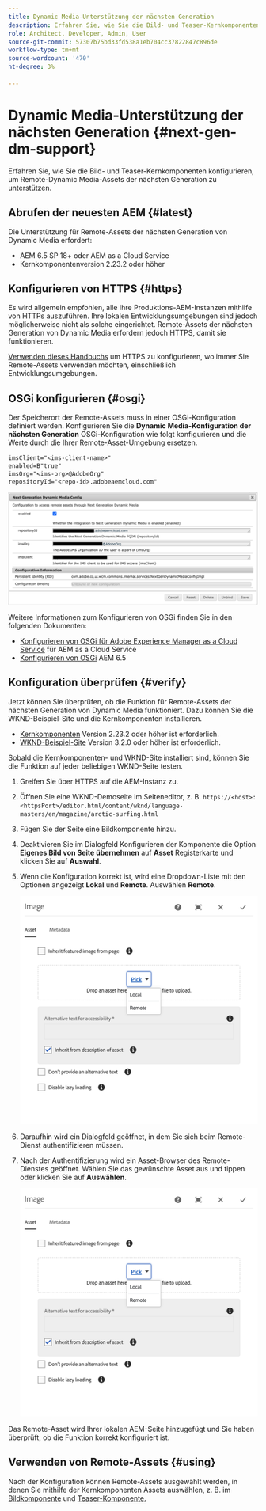 ```yaml
---
title: Dynamic Media-Unterstützung der nächsten Generation
description: Erfahren Sie, wie Sie die Bild- und Teaser-Kernkomponenten konfigurieren, um Remote-Dynamic Media-Assets der nächsten Generation zu unterstützen.
role: Architect, Developer, Admin, User
source-git-commit: 57307b75bd33fd538a1eb704cc37822847c896de
workflow-type: tm+mt
source-wordcount: '470'
ht-degree: 3%

---
```



# Dynamic Media-Unterstützung der nächsten Generation {#next-gen-dm-support}

Erfahren Sie, wie Sie die Bild- und Teaser-Kernkomponenten konfigurieren, um Remote-Dynamic Media-Assets der nächsten Generation zu unterstützen.

## Abrufen der neuesten AEM {#latest}

Die Unterstützung für Remote-Assets der nächsten Generation von Dynamic Media erfordert:

* AEM 6.5 SP 18+ oder AEM as a Cloud Service
* Kernkomponentenversion 2.23.2 oder höher

## Konfigurieren von HTTPS {#https}

Es wird allgemein empfohlen, alle Ihre Produktions-AEM-Instanzen mithilfe von HTTPs auszuführen. Ihre lokalen Entwicklungsumgebungen sind jedoch möglicherweise nicht als solche eingerichtet. Remote-Assets der nächsten Generation von Dynamic Media erfordern jedoch HTTPS, damit sie funktionieren.

[Verwenden dieses Handbuchs](https://experienceleague.adobe.com/docs/experience-manager-learn/foundation/security/use-the-ssl-wizard.html) um HTTPS zu konfigurieren, wo immer Sie Remote-Assets verwenden möchten, einschließlich Entwicklungsumgebungen.

## OSGi konfigurieren {#osgi}

Der Speicherort der Remote-Assets muss in einer OSGi-Konfiguration definiert werden. Konfigurieren Sie die **Dynamic Media-Konfiguration der nächsten Generation** OSGi-Konfiguration wie folgt konfigurieren und die Werte durch die Ihrer Remote-Asset-Umgebung ersetzen.

```text
imsClient="<ims-client-name>"
enabled=B"true"
imsOrg="<ims-org>@AdobeOrg"
repositoryId="<repo-id>.adobeaemcloud.com"
```

![Das Konfigurationsfenster der Dynamic Media-Konfiguration der nächsten Generation (OSGi)](/help/assets/remote-assets-osgi.png)

Weitere Informationen zum Konfigurieren von OSGi finden Sie in den folgenden Dokumenten:

* [Konfigurieren von OSGi für Adobe Experience Manager as a Cloud Service](https://experienceleague.adobe.com/docs/experience-manager-cloud-service/content/implementing/deploying/configuring-osgi.html?lang=de) für AEM as a Cloud Service
* [Konfigurieren von OSGi](https://experienceleague.adobe.com/docs/experience-manager-65/deploying/configuring/configuring-osgi.html?lang=de) AEM 6.5

## Konfiguration überprüfen {#verify}

Jetzt können Sie überprüfen, ob die Funktion für Remote-Assets der nächsten Generation von Dynamic Media funktioniert. Dazu können Sie die WKND-Beispiel-Site und die Kernkomponenten installieren.

* [Kernkomponenten](https://github.com/adobe/aem-core-wcm-components/releases/download/core.wcm.components.reactor-2.23.2/core.wcm.components.all-2.23.2.zip) Version 2.23.2 oder höher ist erforderlich.
* [WKND-Beispiel-Site](https://github.com/adobe/aem-guides-wknd/releases/download/aem-guides-wknd-3.2.0/aem-guides-wknd.all-3.2.0-classic.zip) Version 3.2.0 oder höher ist erforderlich.

Sobald die Kernkomponenten- und WKND-Site installiert sind, können Sie die Funktion auf jeder beliebigen WKND-Seite testen.

1. Greifen Sie über HTTPS auf die AEM-Instanz zu.

1. Öffnen Sie eine WKND-Demoseite im Seiteneditor, z. B. `https://<host>:<httpsPort>/editor.html/content/wknd/language-masters/en/magazine/arctic-surfing.html`

1. Fügen Sie der Seite eine Bildkomponente hinzu.

1. Deaktivieren Sie im Dialogfeld Konfigurieren der Komponente die Option **Eigenes Bild von Seite übernehmen** auf **Asset** Registerkarte und klicken Sie auf **Auswahl**.

1. Wenn die Konfiguration korrekt ist, wird eine Dropdown-Liste mit den Optionen angezeigt **Lokal** und **Remote**. Auswählen **Remote**.

   ![Remote- und lokale Optionen zur Auswahl von Bildern](/help/assets/remote-asset-selection.png)

1. Daraufhin wird ein Dialogfeld geöffnet, in dem Sie sich beim Remote-Dienst authentifizieren müssen.

1. Nach der Authentifizierung wird ein Asset-Browser des Remote-Dienstes geöffnet. Wählen Sie das gewünschte Asset aus und tippen oder klicken Sie auf **Auswählen**.

   ![Remote-Asset auswählen](/help/assets/remote-asset-selection.png)

Das Remote-Asset wird Ihrer lokalen AEM-Seite hinzugefügt und Sie haben überprüft, ob die Funktion korrekt konfiguriert ist.

## Verwenden von Remote-Assets {#using}

Nach der Konfiguration können Remote-Assets ausgewählt werden, in denen Sie mithilfe der Kernkomponenten Assets auswählen, z. B. im [Bildkomponente](/help/components/image.md) und [Teaser-Komponente.](/help/components/teaser.md)
